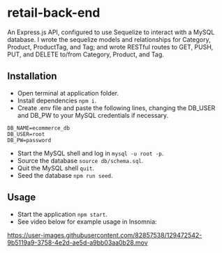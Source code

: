 # retail-back-end
An Express.js API, configured to use Sequelize to interact with a MySQL database. I wrote the sequelize models and relationships for Category, Product, ProductTag, and Tag; and wrote RESTful routes to GET, PUSH, PUT, and DELETE to/from Category, Product, and Tag.

## Installation
- Open terminal at application folder.
- Install dependencies `npm i`.
- Create .env file and paste the following lines, changing the DB_USER and DB_PW to your MySQL credentials if necessary.
```
DB_NAME=ecommerce_db
DB_USER=root
DB_PW=password
```
- Start the MySQL shell and log in `mysql -u root -p`.
- Source the database `source db/schema.sql`.
- Quit the MySQL shell `quit`.
- Seed the database `npm run seed`.

## Usage
- Start the application `npm start`.
- See video below for example usage in Insomnia:

https://user-images.githubusercontent.com/82857538/129472542-9b5119a9-3758-4e2d-ae5d-a9bb03aa0b28.mov
